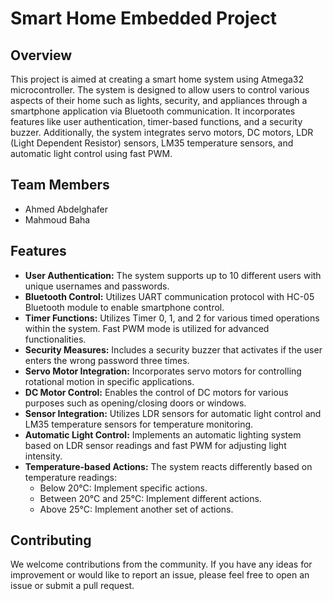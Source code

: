 # Smart Home Embedded Project

## Overview
This project is aimed at creating a smart home system using Atmega32 microcontroller. The system is designed to allow users to control various aspects of their home such as lights, security, and appliances through a smartphone application via Bluetooth communication. It incorporates features like user authentication, timer-based functions, and a security buzzer. Additionally, the system integrates servo motors, DC motors, LDR (Light Dependent Resistor) sensors, LM35 temperature sensors, and automatic light control using fast PWM.

## Team Members
- Ahmed Abdelghafer
- Mahmoud Baha

## Features
- **User Authentication:** The system supports up to 10 different users with unique usernames and passwords. 
- **Bluetooth Control:** Utilizes UART communication protocol with HC-05 Bluetooth module to enable smartphone control.
- **Timer Functions:** Utilizes Timer 0, 1, and 2 for various timed operations within the system. Fast PWM mode is utilized for advanced functionalities.
- **Security Measures:** Includes a security buzzer that activates if the user enters the wrong password three times.
- **Servo Motor Integration:** Incorporates servo motors for controlling rotational motion in specific applications.
- **DC Motor Control:** Enables the control of DC motors for various purposes such as opening/closing doors or windows.
- **Sensor Integration:** Utilizes LDR sensors for automatic light control and LM35 temperature sensors for temperature monitoring.
- **Automatic Light Control:** Implements an automatic lighting system based on LDR sensor readings and fast PWM for adjusting light intensity.
- **Temperature-based Actions:** The system reacts differently based on temperature readings:
    - Below 20°C: Implement specific actions.
    - Between 20°C and 25°C: Implement different actions.
    - Above 25°C: Implement another set of actions.

## Contributing
We welcome contributions from the community. If you have any ideas for improvement or would like to report an issue, please feel free to open an issue or submit a pull request.
